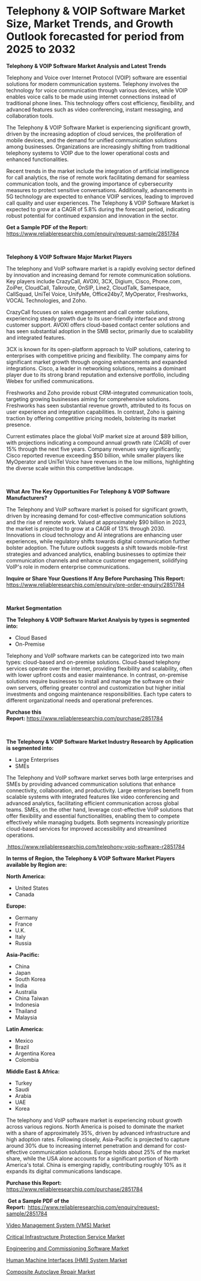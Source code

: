 <p><h1>Telephony & VOIP Software Market Size, Market Trends, and Growth Outlook forecasted for period from 2025 to 2032</h1></p><p><strong>Telephony & VOIP Software Market Analysis and Latest Trends</strong></p>
<p><p>Telephony and Voice over Internet Protocol (VOIP) software are essential solutions for modern communication systems. Telephony involves the technology for voice communication through various devices, while VOIP enables voice calls to be made using internet connections instead of traditional phone lines. This technology offers cost efficiency, flexibility, and advanced features such as video conferencing, instant messaging, and collaboration tools.</p><p>The Telephony & VOIP Software Market is experiencing significant growth, driven by the increasing adoption of cloud services, the proliferation of mobile devices, and the demand for unified communication solutions among businesses. Organizations are increasingly shifting from traditional telephony systems to VOIP due to the lower operational costs and enhanced functionalities.</p><p>Recent trends in the market include the integration of artificial intelligence for call analytics, the rise of remote work facilitating demand for seamless communication tools, and the growing importance of cybersecurity measures to protect sensitive conversations. Additionally, advancements in 5G technology are expected to enhance VOIP services, leading to improved call quality and user experiences. The Telephony & VOIP Software Market is expected to grow at a CAGR of 5.8% during the forecast period, indicating robust potential for continued expansion and innovation in the sector.</p></p>
<p><strong>Get a Sample PDF of the Report:&nbsp;</strong> <a href="https://www.reliableresearchiq.com/enquiry/request-sample/2851784?utm_campaign=1834&utm_medium=2&utm_source=Github&utm_content=ia&utm_term=11032025&utm_id=telephony-voip-software">https://www.reliableresearchiq.com/enquiry/request-sample/2851784</a></p>
<p>&nbsp;</p>
<p><strong>Telephony & VOIP Software Major Market Players</strong></p>
<p><p>The telephony and VoIP software market is a rapidly evolving sector defined by innovation and increasing demand for remote communication solutions. Key players include CrazyCall, AVOXI, 3CX, Digium, Cisco, Phone.com, ZoiPer, CloudCall, Talkroute, OnSIP, Line2, CloudTalk, Samespace, CallSquad, UniTel Voice, UnifyMe, Office24by7, MyOperator, Freshworks, VOCAL Technologies, and Zoho.</p><p>CrazyCall focuses on sales engagement and call center solutions, experiencing steady growth due to its user-friendly interface and strong customer support. AVOXI offers cloud-based contact center solutions and has seen substantial adoption in the SMB sector, primarily due to scalability and integrated features. </p><p>3CX is known for its open-platform approach to VoIP solutions, catering to enterprises with competitive pricing and flexibility. The company aims for significant market growth through ongoing enhancements and expanded integrations. Cisco, a leader in networking solutions, remains a dominant player due to its strong brand reputation and extensive portfolio, including Webex for unified communications.</p><p>Freshworks and Zoho provide robust CRM-integrated communication tools, targeting growing businesses aiming for comprehensive solutions. Freshworks has seen substantial revenue growth, attributed to its focus on user experience and integration capabilities. In contrast, Zoho is gaining traction by offering competitive pricing models, bolstering its market presence.</p><p>Current estimates place the global VoIP market size at around $89 billion, with projections indicating a compound annual growth rate (CAGR) of over 15% through the next five years. Company revenues vary significantly; Cisco reported revenue exceeding $50 billion, while smaller players like MyOperator and UniTel Voice have revenues in the low millions, highlighting the diverse scale within this competitive landscape.</p></p>
<p>&nbsp;</p>
<p><strong>What Are The Key Opportunities For Telephony & VOIP Software Manufacturers?</strong></p>
<p><p>The Telephony and VoIP software market is poised for significant growth, driven by increasing demand for cost-effective communication solutions and the rise of remote work. Valued at approximately $90 billion in 2023, the market is projected to grow at a CAGR of 13% through 2030. Innovations in cloud technology and AI integrations are enhancing user experiences, while regulatory shifts towards digital communication further bolster adoption. The future outlook suggests a shift towards mobile-first strategies and advanced analytics, enabling businesses to optimize their communication channels and enhance customer engagement, solidifying VoIP's role in modern enterprise communications.</p></p>
<p><strong>Inquire or Share Your Questions If Any Before Purchasing This Report:</strong> <a href="https://www.reliableresearchiq.com/enquiry/pre-order-enquiry/2851784?utm_campaign=1834&utm_medium=2&utm_source=Github&utm_content=ia&utm_term=11032025&utm_id=telephony-voip-software">https://www.reliableresearchiq.com/enquiry/pre-order-enquiry/2851784</a></p>
<p>&nbsp;</p>
<p><strong>Market Segmentation</strong></p>
<p><strong>The Telephony & VOIP Software Market Analysis by types is segmented into:</strong></p>
<p><ul><li>Cloud Based</li><li>On-Premise</li></ul></p>
<p><p>Telephony and VoIP software markets can be categorized into two main types: cloud-based and on-premise solutions. Cloud-based telephony services operate over the internet, providing flexibility and scalability, often with lower upfront costs and easier maintenance. In contrast, on-premise solutions require businesses to install and manage the software on their own servers, offering greater control and customization but higher initial investments and ongoing maintenance responsibilities. Each type caters to different organizational needs and operational preferences.</p></p>
<p><strong>Purchase this Report:&nbsp;</strong><a href="https://www.reliableresearchiq.com/purchase/2851784?utm_campaign=1834&utm_medium=2&utm_source=Github&utm_content=ia&utm_term=11032025&utm_id=telephony-voip-software">https://www.reliableresearchiq.com/purchase/2851784</a></p>
<p>&nbsp;</p>
<p><strong>The Telephony & VOIP Software Market Industry Research by Application is segmented into:</strong></p>
<p><ul><li>Large Enterprises</li><li>SMEs</li></ul></p>
<p><p>The Telephony and VoIP software market serves both large enterprises and SMEs by providing advanced communication solutions that enhance connectivity, collaboration, and productivity. Large enterprises benefit from scalable systems with integrated features like video conferencing and advanced analytics, facilitating efficient communication across global teams. SMEs, on the other hand, leverage cost-effective VoIP solutions that offer flexibility and essential functionalities, enabling them to compete effectively while managing budgets. Both segments increasingly prioritize cloud-based services for improved accessibility and streamlined operations.</p></p>
<p><a href="https://www.reliableresearchiq.com/telephony-voip-software-r2851784?utm_campaign=1834&utm_medium=2&utm_source=Github&utm_content=ia&utm_term=11032025&utm_id=telephony-voip-software">&nbsp;https://www.reliableresearchiq.com/telephony-voip-software-r2851784</a></p>
<p><strong>In terms of Region, the Telephony & VOIP Software Market Players available by Region are:</strong></p>
<p>
    <p> <strong> North America: </strong>
        <ul>
            <li>United States</li>
            <li>Canada</li>
        </ul>
        </p> 
    <p> <strong> Europe: </strong>
        <ul>
            <li>Germany</li>
            <li>France</li>
            <li>U.K.</li>
            <li>Italy</li>
            <li>Russia</li>
        </ul>
        </p> 
    <p> <strong> Asia-Pacific: </strong>
        <ul>
            <li>China</li>
            <li>Japan</li>
            <li>South Korea</li>
            <li>India</li>
            <li>Australia</li>
            <li>China Taiwan</li>
            <li>Indonesia</li>
            <li>Thailand</li>
            <li>Malaysia</li>
        </ul>
        </p> 
    <p> <strong> Latin America: </strong>
        <ul>
            <li>Mexico</li>
            <li>Brazil</li>
            <li>Argentina Korea</li>
            <li>Colombia</li>
        </ul>
        </p> 
    <p> <strong> Middle East & Africa: </strong>
        <ul>
            <li>Turkey</li>
            <li>Saudi</li>
            <li>Arabia</li>
            <li>UAE</li>
            <li>Korea</li>
        </ul>
    </p>
    </p>
<p><p>The telephony and VoIP software market is experiencing robust growth across various regions. North America is poised to dominate the market with a share of approximately 35%, driven by advanced infrastructure and high adoption rates. Following closely, Asia-Pacific is projected to capture around 30% due to increasing internet penetration and demand for cost-effective communication solutions. Europe holds about 25% of the market share, while the USA alone accounts for a significant portion of North America's total. China is emerging rapidly, contributing roughly 10% as it expands its digital communications landscape.</p></p>
<p><strong>Purchase this Report: </strong><a href="https://www.reliableresearchiq.com/purchase/2851784?utm_campaign=1834&utm_medium=2&utm_source=Github&utm_content=ia&utm_term=11032025&utm_id=telephony-voip-software">https://www.reliableresearchiq.com/purchase/2851784</a></p>
<p>&nbsp;<strong>Get a Sample PDF of the Report:&nbsp;&nbsp;</strong><a href="https://www.reliableresearchiq.com/enquiry/request-sample/2851784?utm_campaign=1834&utm_medium=2&utm_source=Github&utm_content=ia&utm_term=11032025&utm_id=telephony-voip-software">https://www.reliableresearchiq.com/enquiry/request-sample/2851784</a></p>
<p><strong></strong></p>
<p><p><a href="https://github.com/sgroitrieu7f/Market-Research-Report-List-1/blob/main/video-management-system-vms-market.md?utm_campaign=1834&utm_medium=2&utm_source=Github&utm_content=ia&utm_term=11032025&utm_id=telephony-voip-software">Video Management System (VMS) Market</a></p><p><a href="https://github.com/welidaeisya/Market-Research-Report-List-1/blob/main/critical-infrastructure-protection-service-market.md?utm_campaign=1834&utm_medium=2&utm_source=Github&utm_content=ia&utm_term=11032025&utm_id=telephony-voip-software">Critical Infrastructure Protection Service Market</a></p><p><a href="https://github.com/roehrtizonov/Market-Research-Report-List-1/blob/main/engineering-and-commissioning-software-market.md?utm_campaign=1834&utm_medium=2&utm_source=Github&utm_content=ia&utm_term=11032025&utm_id=telephony-voip-software">Engineering and Commissioning Software Market</a></p><p><a href="https://github.com/zhininzacher/Market-Research-Report-List-1/blob/main/human-machine-interfaces-hmi-system-market.md?utm_campaign=1834&utm_medium=2&utm_source=Github&utm_content=ia&utm_term=11032025&utm_id=telephony-voip-software">Human Machine Interfaces (HMI) System Market</a></p><p><a href="https://github.com/donsonjupa/Market-Research-Report-List-1/blob/main/composite-autoclave-repair-market.md?utm_campaign=1834&utm_medium=2&utm_source=Github&utm_content=ia&utm_term=11032025&utm_id=telephony-voip-software">Composite Autoclave Repair Market</a></p></p>